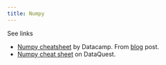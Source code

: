 ```yaml
---
title: Numpy
---
```


See links

- [Numpy cheatsheet](https://s3.amazonaws.com/assets.datacamp.com/blog_assets/Numpy_Python_Cheat_Sheet.pdf) by Datacamp. From [blog](https://www.datacamp.com/community/blog/python-numpy-cheat-sheet) post.
- [Numpy cheat sheet](https://www.dataquest.io/blog/numpy-cheat-sheet/) on DataQuest.
